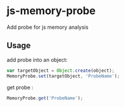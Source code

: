 js-memory-probe
===============

Add probe for js memory analysis


## Usage

add probe into an object:

```javascript
var targetObject = Object.create(object);
MemoryProbe.set(targetObject, 'ProbeName');
```

get probe :

```javascript
MemoryProbe.get('ProbeName');
```
